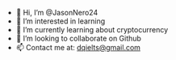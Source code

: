 - 👋 Hi, I’m @JasonNero24
- 👀 I’m interested in learning
- 🌱 I’m currently learning about cryptocurrency
- 💞️ I’m looking to collaborate on Github
- 📫 Contact me at: dqielts@gmail.com

<!---
JasonNero24/JasonNero24 is a ✨ special ✨ repository because its `README.md` (this file) appears on your GitHub profile.
You can click the Preview link to take a look at your changes.
--->
